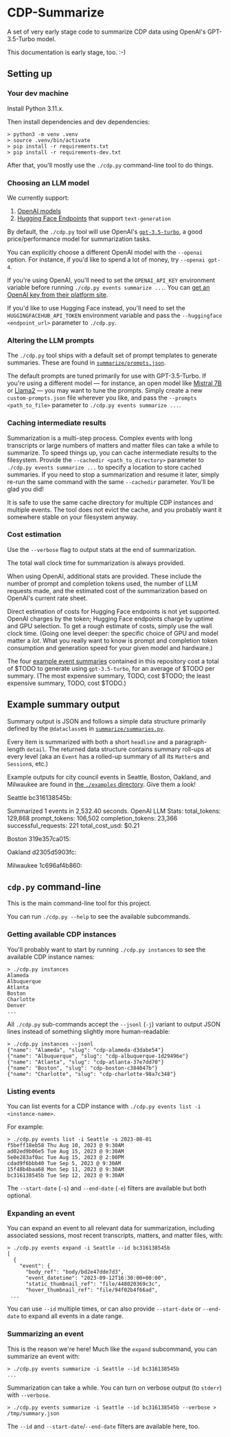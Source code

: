 # CDP-Summarize

A set of very early stage code to summarize CDP data using OpenAI's GPT-3.5-Turbo model.

This documentation is early stage, too. :-)

## Setting up

### Your dev machine

Install Python 3.11.x.

Then install dependencies and dev dependencies:

```console
> python3 -m venv .venv
> source .venv/bin/activate
> pip install -r requirements.txt
> pip install -r requirements-dev.txt
```

After that, you'll mostly use the `./cdp.py` command-line tool to do things.

### Choosing an LLM model

We currently support:

1. [OpenAI models](https://platform.openai.com/docs/models)
2. [Hugging Face Endpoints](https://huggingface.co/inference-endpoints) that support `text-generation`

By default, the `./cdp.py` tool will use OpenAI's [`gpt-3.5-turbo`](https://platform.openai.com/docs/models/gpt-3-5), a good price/performance model for summarization tasks.

You can explicitly choose a different OpenAI model with the `--openai` option. For instance, if you'd like to spend a lot of money, try `--openai gpt-4`.

If you're using OpenAI, you'll need to set the `OPENAI_API_KEY` environment variable before running `./cdp.py events summarize ...`. You can [get an OpenAI key from their platform site](https://platform.openai.com/).

If you'd like to use Hugging Face instead, you'll need to set the `HUGGINGFACEHUB_API_TOKEN` environment variable and pass the `--huggingface <endpoint_url>` parameter to `./cdp.py`.

### Altering the LLM prompts

The `./cdp.py` tool ships with a default set of prompt templates to generate summaries. These are found in [`summarize/prompts.json`](./summarize/prompts.json).

The default prompts are tuned primarily for use with GPT-3.5-Turbo. If you're using a different model &mdash; for instance, an open model like [Mistral 7B](https://huggingface.co/mistralai/Mistral-7B-v0.1) or [Llama2](https://huggingface.co/meta-llama) &mdash; you may want to tune the prompts. Simply create a new `custom-prompts.json` file wherever you like, and pass the `--prompts <path_to_file>` parameter to `./cdp.py events summarize ...`.

### Caching intermediate results

Summarization is a multi-step process. Complex events with long transcripts or large numbers of matters and matter files can take a while to summarize. To speed things up, you can cache intermediate results to the filesystem. Provide the `--cachedir <path_to_directory>` parameter to `./cdp.py events summarize ...` to specify a location to store cached summaries. If you need to stop a summarization and resume it later, simply re-run the same command with the same `--cachedir` parameter. You'll be glad you did!

It is safe to use the same cache directory for multiple CDP instances and multiple events. The tool does not evict the cache, and you probably want it somewhere stable on your filesystem anyway.

### Cost estimation

Use the `--verbose` flag to output stats at the end of summarization.

The total wall clock time for summarization is always provided.

When using OpenAI, additional stats are provided. These include the number of prompt and completion tokens used, the number of LLM requests made, and the estimated cost of the summarization based on OpenAI's current rate sheet.

Direct estimation of costs for Hugging Face endpoints is not yet supported. OpenAI charges by the token; Hugging Face endpoints charge by uptime and GPU selection. To get a rough estimate of costs, simply use the wall clock time. (Going one level deeper: the specific choice of GPU and model matter a _lot_. What you really want to know is prompt and completion token consumption and generation speed for your given model and hardware.)

The four [example event summaries](./examples/) contained in this repository cost a total of $TODO to generate using `gpt-3.5-turbo`, for an average of $TODO per summary. (The most expensive summary, TODO, cost $TODO; the least expensive summary, TODO, cost $TODO.)

## Example summary output

Summary output is JSON and follows a simple data structure primarily defined by the `@dataclass`es in [`summarize/summaries.py`](./summarize/summaries.py).

Every item is summarized with both a short `headline` and a paragraph-length `detail`. The returned data structure contains summary roll-ups at every level (aka an `Event` has a rolled-up summary of all its `Matter`s and `Session`s, etc.)

Example outputs for city council events in Seattle, Boston, Oakland, and Milwaukee are found in [the `./examples` directory](./examples/). Give them a look!

Seattle bc316138545b:

Summarized 1 events in 2,532.40 seconds.
OpenAI LLM Stats:
total_tokens: 129,868
prompt_tokens: 106,502
completion_tokens: 23,366
successful_requests: 221
total_cost_usd: $0.21

Boston 319e357ca015:

Oakland d2305d5903fc:

Milwaukee 1c696af4b860:

## `cdp.py` command-line

This is the main command-line tool for this project.

You can run `./cdp.py --help` to see the available subcommands.

### Getting available CDP instances

You'll probably want to start by running `./cdp.py instances` to see the available CDP instance names:

```console
> ./cdp.py instances
Alameda
Albuquerque
Atlanta
Boston
Charlotte
Denver
...
```

All `./cdp.py` sub-commands accept the `--jsonl` (`-j`) variant to output JSON lines instead of something slightly more human-readable:

```console
> ./cdp.py instances --jsonl
{"name": "Alameda", "slug": "cdp-alameda-d3dabe54"}
{"name": "Albuquerque", "slug": "cdp-albuquerque-1d29496e"}
{"name": "Atlanta", "slug": "cdp-atlanta-37e7dd70"}
{"name": "Boston", "slug": "cdp-boston-c384047b"}
{"name": "Charlotte", "slug": "cdp-charlotte-98a7c348"}
```

### Listing events

You can list events for a CDP instance with `./cdp.py events list -i <instance-name>`.

For example:

```console
> ./cdp.py events list -i Seattle -s 2023-08-01
f5beff18eb58 Thu Aug 10, 2023 @ 9:30AM
ad02ed9b06e5 Tue Aug 15, 2023 @ 9:30AM
5e0e283af0ac Tue Aug 15, 2023 @ 2:00PM
cdad9f6bbb40 Tue Sep 5, 2023 @ 9:30AM
15f48b4baa68 Mon Sep 11, 2023 @ 9:30AM
bc316138545b Tue Sep 12, 2023 @ 9:30AM
```

The `--start-date` (`-s`) and `--end-date` (`-e`) filters are available but both optional.

### Expanding an event

You can expand an event to all relevant data for summarization, including associated sessions, most recent transcripts, matters, and matter files, with:

```console
> ./cdp.py events expand -i Seattle --id bc316138545b
[
  {
    "event": {
      "body_ref": "body/bd2e47dde7d3",
      "event_datetime": "2023-09-12T16:30:00+00:00",
      "static_thumbnail_ref": "file/448020369c3c",
      "hover_thumbnail_ref": "file/94f02b4f66ad",
 ...
```

You can use `--id` multiple times, or can also provide `--start-date` or `--end-date` to expand all events in a date range.

### Summarizing an event

This is the reason we're here! Much like the `expand` subcommand, you can summarize an event with:

```console
> ./cdp.py events summarize -i Seattle --id bc316138545b
...
```

Summarization can take a while. You can turn on verbose output (to `stderr`) with `--verbose`.

```
> ./cdp.py events summarize -i Seattle --id bc316138545b --verbose > /tmp/summary.json
```

The `--id` and `--start-date`/`--end-date` filters are available here, too.
